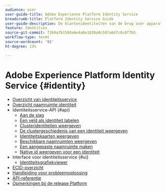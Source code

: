 ```yaml
---
audience: user
user-guide-title: Adobe Experience Platform Identity Service
breadcrumb-title: Platform Identity Service Guide
user-guide-description: De klantenidentiteiten van de brug over apparaten en systemen om gepersonaliseerde digitale ervaringen te leveren.
feature: Identities
source-git-commit: f269a7b1584a6e4a0e1820a0c587a647c0c8f7b5
workflow-type: tm+mt
source-wordcount: '92'
ht-degree: 13%

---
```



# Adobe Experience Platform Identity Service {#identity}

- [Overzicht van identiteitsservice](home.md)
- [Overzicht naamruimte identiteit](namespaces.md)
- Identiteitsservice-API {#api}
   - [Aan de slag](api/getting-started.md)
   - [Een veld als identiteit labelen](api/label-identities.md)
   - [Clusteridentiteiten weergeven](api/list-cluster-identites.md)
   - [De clustergeschiedenis van een identiteit weergeven](api/list-cluster-history.md)
   - [Identiteitskaarten weergeven](api/list-identity-mappings.md)
   - [Beschikbare naamruimten weergeven](api/list-namespaces.md)
   - [Een aangepaste naamruimte maken](api/create-custom-namespace.md)
   - [Native id weergeven voor een identiteit](api/list-native-id.md)
- Interface voor identiteitsservice {#ui}
   - [Identiteitsgrafiekviewer](ui/identity-graph-viewer.md)
- [ECID-overzicht](ecid.md)
- [Handleiding voor probleemoplossing](troubleshooting-guide.md)
- [API-referentie](https://www.adobe.io/experience-platform-apis/references/identity-service)
- [Opmerkingen bij de release Platform](https://www.adobe.com/go/platform-release-notes-en)